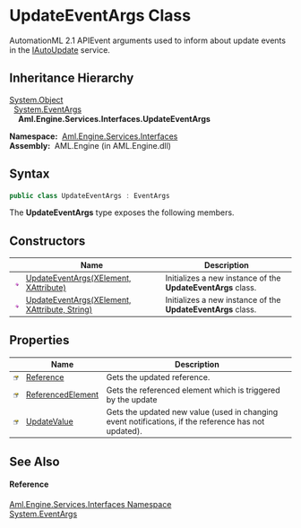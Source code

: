 UpdateEventArgs Class
=====================
AutomationML 2.1 APIEvent arguments used to inform about update events in the [IAutoUpdate][1] service.


Inheritance Hierarchy
---------------------
[System.Object][2]  
  [System.EventArgs][3]  
    **Aml.Engine.Services.Interfaces.UpdateEventArgs**  

  **Namespace:**  [Aml.Engine.Services.Interfaces][4]  
  **Assembly:**  AML.Engine (in AML.Engine.dll)

Syntax
------

```csharp
public class UpdateEventArgs : EventArgs
```

The **UpdateEventArgs** type exposes the following members.


Constructors
------------

                 | Name                                               | Description                                                  
---------------- | -------------------------------------------------- | ------------------------------------------------------------ 
![Public method] | [UpdateEventArgs(XElement, XAttribute)][5]         | Initializes a new instance of the **UpdateEventArgs** class. 
![Public method] | [UpdateEventArgs(XElement, XAttribute, String)][6] | Initializes a new instance of the **UpdateEventArgs** class. 


Properties
----------

                   | Name                   | Description                                                                                          
------------------ | ---------------------- | ---------------------------------------------------------------------------------------------------- 
![Public property] | [Reference][7]         | Gets the updated reference.                                                                          
![Public property] | [ReferencedElement][8] | Gets the referenced element which is triggered by the update                                         
![Public property] | [UpdateValue][9]       | Gets the updated new value (used in changing event notifications, if the reference has not updated). 


See Also
--------

#### Reference
[Aml.Engine.Services.Interfaces Namespace][4]  
[System.EventArgs][3]  

[1]: ../IAutoUpdate/README.md
[2]: https://docs.microsoft.com/dotnet/api/system.object
[3]: https://docs.microsoft.com/dotnet/api/system.eventargs
[4]: ../README.md
[5]: _ctor.md
[6]: _ctor_1.md
[7]: Reference.md
[8]: ReferencedElement.md
[9]: UpdateValue.md
[10]: https://www.automationml.org
[11]: ../../icons/logoShade.png
[Public method]: ../../icons/pubmethod.gif "Public method"
[Public property]: ../../icons/pubproperty.gif "Public property"